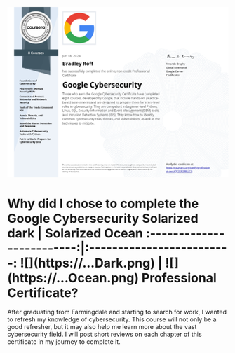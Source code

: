 ![](https://github.com/BradRoff/write-up/blob/main/coursera/img/Coursera%20QY2ER2R8LLC9.jpg?raw=true)
<h1>Why did I chose to complete the <a hreff= "https://www.coursera.org/professional-certificates/oogle-cybersecurity"> Google Cybersecurity 
  Solarized dark             |  Solarized Ocean
:-------------------------:|:-------------------------:
![](https://...Dark.png)  |  ![](https://...Ocean.png)
  Professional Certificate? </a></h1>

<p>After graduating from Farmingdale and starting to search for work, I wanted to refresh my knowledge of cybersecurity. 
  This course will not only be a good refresher, but it may also help me learn more about the vast cybersecurity field. 
  I will post short reviews on each chapter of this certificate in my journey to complete it.

</p>


